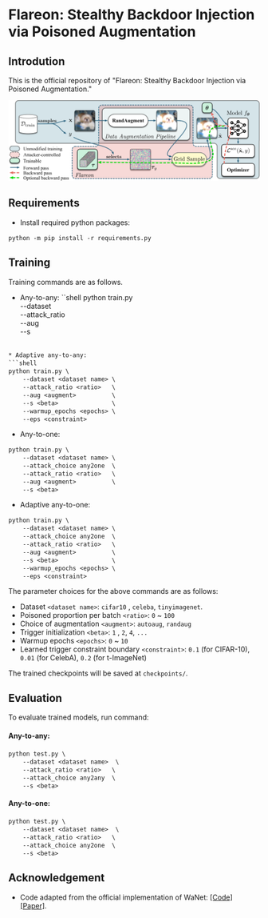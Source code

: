 # Flareon: Stealthy Backdoor Injection via Poisoned Augmentation

## Introdution

This is the official repository
of "Flareon: Stealthy Backdoor Injection via Poisoned Augmentation."

<img src="https://github.com/lafeat/flareon/blob/main/asset/overview.png" width="700px">


## Requirements

- Install required python packages:
```shell
python -m pip install -r requirements.py
```

## Training
Training commands are as follows.

* Any-to-any:
``shell
python train.py \
    --dataset <dataset name> \
    --attack_ratio <ratio>   \
    --aug <augment>          \
    --s <beta>
```

* Adaptive any-to-any:
```shell
python train.py \
    --dataset <dataset name> \
    --attack_ratio <ratio>   \
    --aug <augment>          \
    --s <beta>               \
    --warmup_epochs <epochs> \
    --eps <constraint>
```

* Any-to-one:
```shell
python train.py \
    --dataset <dataset name> \
    --attack_choice any2one  \
    --attack_ratio <ratio>   \
    --aug <augment>          \
    --s <beta>
```

* Adaptive any-to-one:
```shell
python train.py \
    --dataset <dataset name> \
    --attack_choice any2one  \
    --attack_ratio <ratio>   \
    --aug <augment>          \
    --s <beta>               \
    --warmup_epochs <epochs> \
    --eps <constraint>
```


The parameter choices for the above commands are as follows:
- Dataset `<dataset name>`: `cifar10` , `celeba`, `tinyimagenet`.
- Poisoned proportion per batch `<ratio>`: `0` ~ `100`
- Choice of augmentation `<augment>`: `autoaug`, `randaug`
- Trigger initialization `<beta>`: `1` , `2`, `4`, `...`
- Warmup epochs `<epochs>`: `0` ~ `10`
- Learned trigger constraint boundary `<constraint>`:
  `0.1` (for CIFAR-10), `0.01` (for CelebA), `0.2` (for t-ImageNet)

The trained checkpoints will be saved at `checkpoints/`.

## Evaluation

To evaluate trained models, run command:

#### Any-to-any:
```shell
python test.py \
    --dataset <dataset name>  \
    --attack_ratio <ratio>   \
    --attack_choice any2any  \
    --s <beta>
```

#### Any-to-one:
```shell
python test.py \
    --dataset <dataset name>  \
    --attack_ratio <ratio>   \
    --attack_choice any2one  \
    --s <beta>
```

## Acknowledgement
- Code adapted from the official implementation of WaNet:
  [[Code]](https://github.com/VinAIResearch/Warping-based_Backdoor_Attack-release)
  [[Paper]](https://openreview.net/pdf?id=eEn8KTtJOx).


